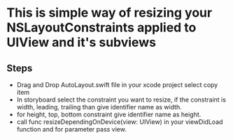 <h1>This is simple way of resizing your NSLayoutConstraints applied to UIView and it's subviews</h1>
<h2>Steps</h2>
<ul>
  <li> Drag and Drop AutoLayout.swift file in your xcode project select copy item
  <li> In storyboard select the constraint you want to resize, if the constraint is width, leading, trailing than give identifier name as width.
  <li> for height, top, bottom constraint give identifier name as height.
  <li> call func resizeDependingOnDevice(view: UIView) in your viewDidLoad function and for parameter pass view.
</ul>
